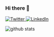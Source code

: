 ### Hi there 👋

<div>
<a href="https://twitter.com/saidbouig"><img src="https://img.shields.io/twitter/follow/saidbouig?label=Twitter&style=social" alt="Twitter"> </a>
<a href="https://www.linkedin.com/in/saidbouig"><img src="https://img.shields.io/badge/LinkedIn--_.svg?style=social&logo=linkedin" alt="LinkedIn"> </a>
</div>

![github stats](https://github-readme-stats.vercel.app/api?username=saidbouig)

<!--
**saidbouig/saidbouig** is a ✨ _special_ ✨ repository because its `README.md` (this file) appears on your GitHub profile.

Here are some ideas to get you started:

- 🔭 I’m currently working on ...
- 🌱 I’m currently learning ...
- 👯 I’m looking to collaborate on ...
- 🤔 I’m looking for help with ...
- 💬 Ask me about ...
- 📫 How to reach me: ...
- 😄 Pronouns: ...
- ⚡ Fun fact: ...
-->
